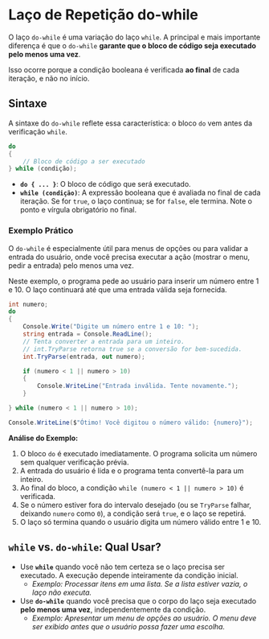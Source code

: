 # Laço de Repetição do-while

O laço `do-while` é uma variação do laço `while`. A principal e mais importante diferença é que o `do-while` **garante que o bloco de código seja executado pelo menos uma vez**.

Isso ocorre porque a condição booleana é verificada **ao final** de cada iteração, e não no início.

## Sintaxe

A sintaxe do `do-while` reflete essa característica: o bloco `do` vem antes da verificação `while`.

```c#
do
{
    // Bloco de código a ser executado
} while (condição);
```

*   **`do { ... }`**: O bloco de código que será executado.
*   **`while (condição)`**: A expressão booleana que é avaliada no final de cada iteração. Se for `true`, o laço continua; se for `false`, ele termina. Note o ponto e vírgula obrigatório no final.

### Exemplo Prático

O `do-while` é especialmente útil para menus de opções ou para validar a entrada do usuário, onde você precisa executar a ação (mostrar o menu, pedir a entrada) pelo menos uma vez.

Neste exemplo, o programa pede ao usuário para inserir um número entre 1 e 10. O laço continuará até que uma entrada válida seja fornecida.

```c#
int numero;
do
{
    Console.Write("Digite um número entre 1 e 10: ");
    string entrada = Console.ReadLine();
    // Tenta converter a entrada para um inteiro.
    // int.TryParse retorna true se a conversão for bem-sucedida.
    int.TryParse(entrada, out numero);

    if (numero < 1 || numero > 10)
    {
        Console.WriteLine("Entrada inválida. Tente novamente.");
    }

} while (numero < 1 || numero > 10);

Console.WriteLine($"Ótimo! Você digitou o número válido: {numero}");
```

**Análise do Exemplo:**

1.  O bloco `do` é executado imediatamente. O programa solicita um número sem qualquer verificação prévia.
2.  A entrada do usuário é lida e o programa tenta convertê-la para um inteiro.
3.  Ao final do bloco, a condição `while (numero < 1 || numero > 10)` é verificada.
4.  Se o número estiver fora do intervalo desejado (ou se `TryParse` falhar, deixando `numero` como `0`), a condição será `true`, e o laço se repetirá.
5.  O laço só termina quando o usuário digita um número válido entre 1 e 10.

## `while` vs. `do-while`: Qual Usar?

*   Use **`while`** quando você não tem certeza se o laço precisa ser executado. A execução depende inteiramente da condição inicial.
    *   *Exemplo: Processar itens em uma lista. Se a lista estiver vazia, o laço não executa.*
*   Use **`do-while`** quando você precisa que o corpo do laço seja executado **pelo menos uma vez**, independentemente da condição.
    *   *Exemplo: Apresentar um menu de opções ao usuário. O menu deve ser exibido antes que o usuário possa fazer uma escolha.*
